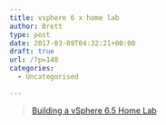 ```yaml
---
title: vsphere 6 x home lab
author: Brett
type: post
date: 2017-03-09T04:32:21+00:00
draft: true
url: /?p=148
categories:
  - Uncategorised

---
```

<blockquote data-secret="9RRSOVvGOn" class="wp-embedded-content">
  <p>
    <a href="http://www.altaro.com/vmware/building-vsphere-6-x-home-lab/">Building a vSphere 6.5 Home Lab</a>
  </p>
</blockquote>